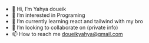 - 👋 Hi, I’m Yahya doueik
- 👀 I’m interested in Programing
- 🌱 I’m currently learning react and tailwind with my bro
- 💞️ I’m looking to collaborate on (private info)
- 📫 How to reach me doueikyahya@gmail.com

<!---
Yahya-doueik/Yahya-doueik is a ✨ special ✨ repository because its `README.md` (this file) appears on your GitHub profile.
You can click the Preview link to take a look at your changes.
--->

